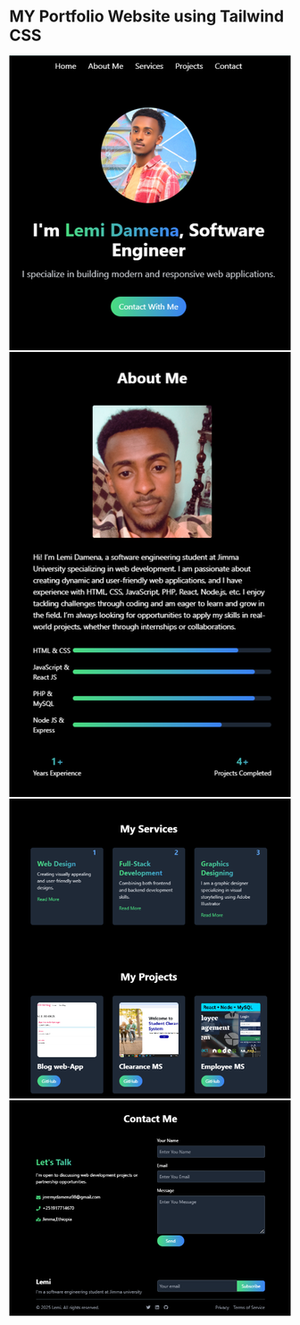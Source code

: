 # MY Portfolio Website using Tailwind CSS 
[![my-portfolio](https://github.com/JERMIDA/my-portfolio/blob/main/home-page.png)](https://github.com/JERMIDA/my-portfolio)
[![my-portfolio](https://github.com/JERMIDA/my-portfolio/blob/main/about-page.png)](https://github.com/JERMIDA/my-portfolio)
[![my-portfolio](https://github.com/JERMIDA/my-portfolio/blob/main/servProj.png)](https://github.com/JERMIDA/my-portfolio)
[![my-portfolio](https://github.com/JERMIDA/my-portfolio/blob/main/contact.png)](https://github.com/JERMIDA/my-portfolio)
